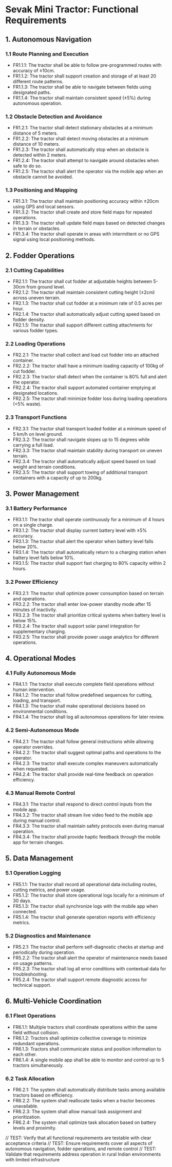 # Sevak Mini Tractor: Functional Requirements

## 1. Autonomous Navigation

### 1.1 Route Planning and Execution
- FR1.1.1: The tractor shall be able to follow pre-programmed routes with accuracy of ±10cm.
- FR1.1.2: The tractor shall support creation and storage of at least 20 different route patterns.
- FR1.1.3: The tractor shall be able to navigate between fields using designated paths.
- FR1.1.4: The tractor shall maintain consistent speed (±5%) during autonomous operation.

### 1.2 Obstacle Detection and Avoidance
- FR1.2.1: The tractor shall detect stationary obstacles at a minimum distance of 5 meters.
- FR1.2.2: The tractor shall detect moving obstacles at a minimum distance of 10 meters.
- FR1.2.3: The tractor shall automatically stop when an obstacle is detected within 2 meters.
- FR1.2.4: The tractor shall attempt to navigate around obstacles when safe to do so.
- FR1.2.5: The tractor shall alert the operator via the mobile app when an obstacle cannot be avoided.

### 1.3 Positioning and Mapping
- FR1.3.1: The tractor shall maintain positioning accuracy within ±20cm using GPS and local sensors.
- FR1.3.2: The tractor shall create and store field maps for repeated operations.
- FR1.3.3: The tractor shall update field maps based on detected changes in terrain or obstacles.
- FR1.3.4: The tractor shall operate in areas with intermittent or no GPS signal using local positioning methods.

## 2. Fodder Operations

### 2.1 Cutting Capabilities
- FR2.1.1: The tractor shall cut fodder at adjustable heights between 5-30cm from ground level.
- FR2.1.2: The tractor shall maintain consistent cutting height (±2cm) across uneven terrain.
- FR2.1.3: The tractor shall cut fodder at a minimum rate of 0.5 acres per hour.
- FR2.1.4: The tractor shall automatically adjust cutting speed based on fodder density.
- FR2.1.5: The tractor shall support different cutting attachments for various fodder types.

### 2.2 Loading Operations
- FR2.2.1: The tractor shall collect and load cut fodder into an attached container.
- FR2.2.2: The tractor shall have a minimum loading capacity of 100kg of cut fodder.
- FR2.2.3: The tractor shall detect when the container is 80% full and alert the operator.
- FR2.2.4: The tractor shall support automated container emptying at designated locations.
- FR2.2.5: The tractor shall minimize fodder loss during loading operations (<5% waste).

### 2.3 Transport Functions
- FR2.3.1: The tractor shall transport loaded fodder at a minimum speed of 5 km/h on level ground.
- FR2.3.2: The tractor shall navigate slopes up to 15 degrees while carrying a full load.
- FR2.3.3: The tractor shall maintain stability during transport on uneven terrain.
- FR2.3.4: The tractor shall automatically adjust speed based on load weight and terrain conditions.
- FR2.3.5: The tractor shall support towing of additional transport containers with a capacity of up to 200kg.

## 3. Power Management

### 3.1 Battery Performance
- FR3.1.1: The tractor shall operate continuously for a minimum of 4 hours on a single charge.
- FR3.1.2: The tractor shall display current battery level with ±5% accuracy.
- FR3.1.3: The tractor shall alert the operator when battery level falls below 20%.
- FR3.1.4: The tractor shall automatically return to a charging station when battery level falls below 10%.
- FR3.1.5: The tractor shall support fast charging to 80% capacity within 2 hours.

### 3.2 Power Efficiency
- FR3.2.1: The tractor shall optimize power consumption based on terrain and operations.
- FR3.2.2: The tractor shall enter low-power standby mode after 15 minutes of inactivity.
- FR3.2.3: The tractor shall prioritize critical systems when battery level is below 15%.
- FR3.2.4: The tractor shall support solar panel integration for supplementary charging.
- FR3.2.5: The tractor shall provide power usage analytics for different operations.

## 4. Operational Modes

### 4.1 Fully Autonomous Mode
- FR4.1.1: The tractor shall execute complete field operations without human intervention.
- FR4.1.2: The tractor shall follow predefined sequences for cutting, loading, and transport.
- FR4.1.3: The tractor shall make operational decisions based on environmental conditions.
- FR4.1.4: The tractor shall log all autonomous operations for later review.

### 4.2 Semi-Autonomous Mode
- FR4.2.1: The tractor shall follow general instructions while allowing operator overrides.
- FR4.2.2: The tractor shall suggest optimal paths and operations to the operator.
- FR4.2.3: The tractor shall execute complex maneuvers automatically when requested.
- FR4.2.4: The tractor shall provide real-time feedback on operation efficiency.

### 4.3 Manual Remote Control
- FR4.3.1: The tractor shall respond to direct control inputs from the mobile app.
- FR4.3.2: The tractor shall stream live video feed to the mobile app during manual control.
- FR4.3.3: The tractor shall maintain safety protocols even during manual operation.
- FR4.3.4: The tractor shall provide haptic feedback through the mobile app for terrain changes.

## 5. Data Management

### 5.1 Operation Logging
- FR5.1.1: The tractor shall record all operational data including routes, cutting metrics, and power usage.
- FR5.1.2: The tractor shall store operational logs locally for a minimum of 30 days.
- FR5.1.3: The tractor shall synchronize logs with the mobile app when connected.
- FR5.1.4: The tractor shall generate operation reports with efficiency metrics.

### 5.2 Diagnostics and Maintenance
- FR5.2.1: The tractor shall perform self-diagnostic checks at startup and periodically during operation.
- FR5.2.2: The tractor shall alert the operator of maintenance needs based on usage patterns.
- FR5.2.3: The tractor shall log all error conditions with contextual data for troubleshooting.
- FR5.2.4: The tractor shall support remote diagnostic access for technical support.

## 6. Multi-Vehicle Coordination

### 6.1 Fleet Operations
- FR6.1.1: Multiple tractors shall coordinate operations within the same field without collision.
- FR6.1.2: Tractors shall optimize collective coverage to minimize redundant operations.
- FR6.1.3: Tractors shall communicate status and position information to each other.
- FR6.1.4: A single mobile app shall be able to monitor and control up to 5 tractors simultaneously.

### 6.2 Task Allocation
- FR6.2.1: The system shall automatically distribute tasks among available tractors based on efficiency.
- FR6.2.2: The system shall reallocate tasks when a tractor becomes unavailable.
- FR6.2.3: The system shall allow manual task assignment and prioritization.
- FR6.2.4: The system shall optimize task allocation based on battery levels and proximity.

// TEST: Verify that all functional requirements are testable with clear acceptance criteria
// TEST: Ensure requirements cover all aspects of autonomous navigation, fodder operations, and remote control
// TEST: Validate that requirements address operation in rural Indian environments with limited infrastructure
